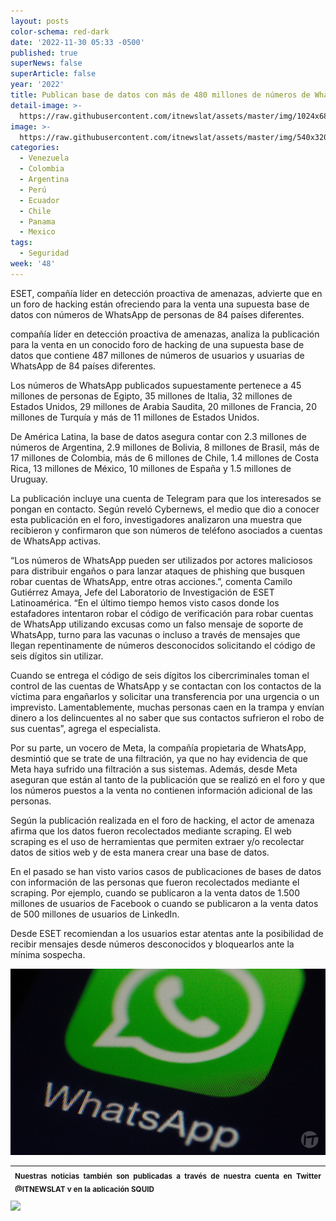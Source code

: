 ```yaml
---
layout: posts
color-schema: red-dark
date: '2022-11-30 05:33 -0500'
published: true
superNews: false
superArticle: false
year: '2022'
title: Publican base de datos con más de 480 millones de números de WhatsApp
detail-image: >-
  https://raw.githubusercontent.com/itnewslat/assets/master/img/1024x680/Whatsapp-APP-g.jpg
image: >-
  https://raw.githubusercontent.com/itnewslat/assets/master/img/540x320/Whatsapp-APP-p.jpg
categories:
  - Venezuela
  - Colombia
  - Argentina
  - Perú
  - Ecuador
  - Chile
  - Panama
  - Mexico
tags:
  - Seguridad
week: '48'
---
```

ESET, compañía líder en detección proactiva de amenazas, advierte que en un foro de hacking están ofreciendo para la venta una supuesta base de datos con números de WhatsApp de personas de 84 países diferentes.

compañía líder en detección proactiva de amenazas, analiza la publicación para la venta en un conocido foro de hacking de una supuesta base de datos que contiene 487 millones de números de usuarios y usuarias de WhatsApp de 84 países diferentes.

Los números de WhatsApp publicados supuestamente pertenece a 45 millones de personas de Egipto, 35 millones de Italia, 32 millones de Estados Unidos, 29 millones de Arabia Saudita, 20 millones de Francia, 20 millones de Turquía y más de 11 millones de Estados Unidos.

De América Latina, la base de datos asegura contar con 2.3 millones de números de Argentina, 2.9 millones de Bolivia, 8 millones de Brasil, más de 17 millones de Colombia, más de 6 millones de Chile, 1.4 millones de Costa Rica, 13 millones de México, 10 millones de España y 1.5 millones de Uruguay.

La publicación incluye una cuenta de Telegram para que los interesados se pongan en contacto. Según reveló Cybernews, el medio que dio a conocer esta publicación en el foro, investigadores analizaron una muestra que recibieron y confirmaron que son números de teléfono asociados a cuentas de WhatsApp activas.

“Los números de WhatsApp pueden ser utilizados por actores maliciosos para distribuir engaños o para lanzar ataques de phishing que busquen robar cuentas de WhatsApp, entre otras acciones.”, comenta Camilo Gutiérrez Amaya, Jefe del Laboratorio de Investigación de ESET Latinoamérica. “En el último tiempo hemos visto casos donde los estafadores intentaron robar el código de verificación para robar cuentas de WhatsApp utilizando excusas como un falso mensaje de soporte de WhatsApp, turno para las vacunas o incluso a través de mensajes que llegan repentinamente de números desconocidos solicitando el código de seis dígitos sin utilizar.

Cuando se entrega el código de seis dígitos los cibercriminales toman el control de las cuentas de WhatsApp y se contactan con los contactos de la víctima para engañarlos y solicitar una transferencia por una urgencia o un imprevisto. Lamentablemente, muchas personas caen en la trampa y envían dinero a los delincuentes al no saber que sus contactos sufrieron el robo de sus cuentas”, agrega el especialista.

Por su parte, un vocero de Meta, la compañía propietaria de WhatsApp, desmintió que se trate de una filtración, ya que no hay evidencia de que Meta haya sufrido una filtración a sus sistemas. Además, desde Meta aseguran que están al tanto de la publicación que se realizó en el foro y que los números puestos a la venta no contienen información adicional de las personas.

Según la publicación realizada en el foro de hacking, el actor de amenaza afirma que los datos fueron recolectados mediante scraping. El web scraping es el uso de herramientas que permiten extraer y/o recolectar datos de sitios web y de esta manera crear una base de datos.

En el pasado se han visto varios casos de publicaciones de bases de datos con información de las personas que fueron recolectados mediante el scraping. Por ejemplo, cuando se publicaron a la venta datos de 1.500 millones de usuarios de Facebook o cuando se publicaron a la venta datos de 500 millones de usuarios de LinkedIn.

Desde ESET recomiendan a los usuarios estar atentas ante la posibilidad de recibir mensajes desde números desconocidos y bloquearlos ante la mínima sospecha.

![](https://raw.githubusercontent.com/itnewslat/assets/master/img/540x320/Whatsapp-APP-p.jpg)

<table style="height: 42px;" width="569">
<tbody>
<tr>
<td style="text-align: justify;"><sub><strong>Nuestras noticias también son publicadas a través de nuestra cuenta en Twitter <a href="https://twitter.com/itnewslat?lang=es">@ITNEWSLAT</a> y en la aplicación <a href="https://squidapp.co/en/">SQUID</a></strong></sub></td>
</tr>
</tbody>
</table>

<img src="https://tracker.metricool.com/c3po.jpg?hash=56f88a41e39ab42c063cc51676587a04"/>